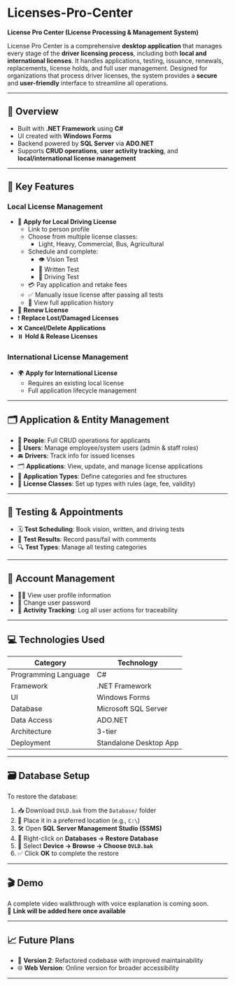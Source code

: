 # Licenses-Pro-Center

**License Pro Center (License Processing & Management System)**

License Pro Center is a comprehensive **desktop application** that manages every stage of the **driver licensing process**, including both **local and international licenses**. It handles applications, testing, issuance, renewals, replacements, license holds, and full user management. Designed for organizations that process driver licenses, the system provides a **secure** and **user-friendly** interface to streamline all operations.

---

## 📌 Overview

- Built with **.NET Framework** using **C#**
- UI created with **Windows Forms**
- Backend powered by **SQL Server** via **ADO.NET**
- Supports **CRUD operations**, **user activity tracking**, and **local/international license management**

---

## 🚦 Key Features

### Local License Management

- 📝 **Apply for Local Driving License**
  - Link to person profile
  - Choose from multiple license classes:
    - Light, Heavy, Commercial, Bus, Agricultural
  - Schedule and complete:
    - 👁️ Vision Test  
    - 🧠 Written Test  
    - 🚗 Driving Test  
  - 💳 Pay application and retake fees  
  - ✅ Manually issue license after passing all tests  
  - 📄 View full application history
- 🔁 **Renew License**
- ❗ **Replace Lost/Damaged Licenses**
- ❌ **Cancel/Delete Applications**
- ⏸️ **Hold & Release Licenses**

### International License Management

- 🌍 **Apply for International License**
  - Requires an existing local license
  - Full application lifecycle management

---

## 🗂️ Application & Entity Management

- 👤 **People**: Full CRUD operations for applicants
- 👥 **Users**: Manage employee/system users (admin & staff roles)
- 🚘 **Drivers**: Track info for issued licenses
- 🗂️ **Applications**: View, update, and manage license applications
- 🧾 **Application Types**: Define categories and fee structures
- 🪪 **License Classes**: Set up types with rules (age, fee, validity)

---

## 🧪 Testing & Appointments

- 🗓️ **Test Scheduling**: Book vision, written, and driving tests
- 🧾 **Test Results**: Record pass/fail with comments
- 🔍 **Test Types**: Manage all testing categories

---

## 👤 Account Management

- 🙍‍♂️ View user profile information
- 🔐 Change user password
- 🧾 **Activity Tracking**: Log all user actions for traceability

---

## 💻 Technologies Used

| Category              | Technology              |
|-----------------------|--------------------------|
| Programming Language  | C#                      |
| Framework             | .NET Framework          |
| UI                    | Windows Forms           |
| Database              | Microsoft SQL Server     |
| Data Access           | ADO.NET                 |
| Architecture          | 3-tier                  |
| Deployment            | Standalone Desktop App  |

---

## 🗃️ Database Setup

To restore the database:

1. 📥 Download `DVLD.bak` from the `Database/` folder  
2. 📂 Place it in a preferred location (e.g., `C:\`)  
3. 🛠 Open **SQL Server Management Studio (SSMS)**  
4. 📑 Right-click on **Databases → Restore Database**  
5. 📌 Select **Device → Browse → Choose `DVLD.bak`**  
6. ✅ Click **OK** to complete the restore  

---

## 🎬 Demo

A complete video walkthrough with voice explanation is coming soon.  
🎥 **Link will be added here once available**

---

## 📈 Future Plans

- 🚀 **Version 2**: Refactored codebase with improved maintainability
- 🌐 **Web Version**: Online version for broader accessibility

---

